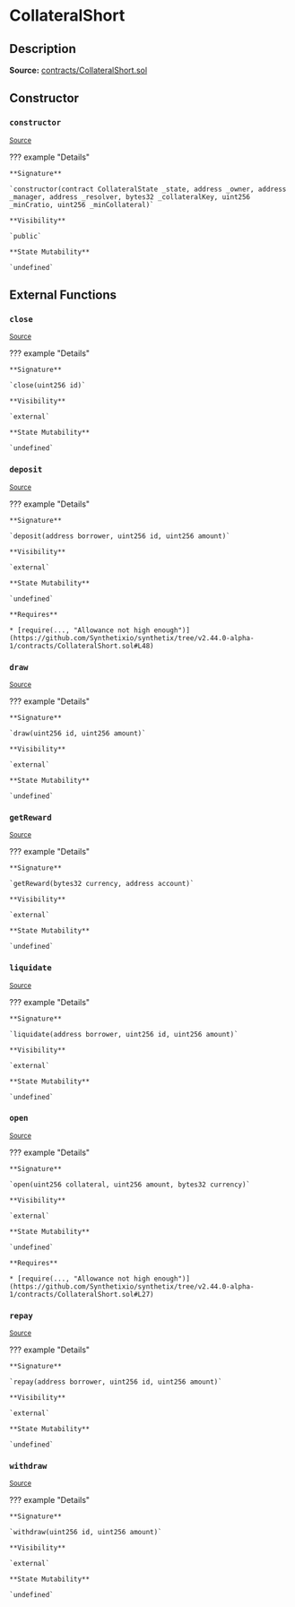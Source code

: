 # CollateralShort

## Description

**Source:** [contracts/CollateralShort.sol](https://github.com/Synthetixio/synthetix/tree/v2.44.0-alpha-1/contracts/CollateralShort.sol)

## Constructor

### `constructor`

<sub>[Source](https://github.com/Synthetixio/synthetix/tree/v2.44.0-alpha-1/contracts/CollateralShort.sol#L12)</sub>

??? example "Details"

    **Signature**

    `constructor(contract CollateralState _state, address _owner, address _manager, address _resolver, bytes32 _collateralKey, uint256 _minCratio, uint256 _minCollateral)`

    **Visibility**

    `public`

    **State Mutability**

    `undefined`

## External Functions

### `close`

<sub>[Source](https://github.com/Synthetixio/synthetix/tree/v2.44.0-alpha-1/contracts/CollateralShort.sol#L37)</sub>

??? example "Details"

    **Signature**

    `close(uint256 id)`

    **Visibility**

    `external`

    **State Mutability**

    `undefined`

### `deposit`

<sub>[Source](https://github.com/Synthetixio/synthetix/tree/v2.44.0-alpha-1/contracts/CollateralShort.sol#L43)</sub>

??? example "Details"

    **Signature**

    `deposit(address borrower, uint256 id, uint256 amount)`

    **Visibility**

    `external`

    **State Mutability**

    `undefined`

    **Requires**

    * [require(..., "Allowance not high enough")](https://github.com/Synthetixio/synthetix/tree/v2.44.0-alpha-1/contracts/CollateralShort.sol#L48)

### `draw`

<sub>[Source](https://github.com/Synthetixio/synthetix/tree/v2.44.0-alpha-1/contracts/CollateralShort.sol#L69)</sub>

??? example "Details"

    **Signature**

    `draw(uint256 id, uint256 amount)`

    **Visibility**

    `external`

    **State Mutability**

    `undefined`

### `getReward`

<sub>[Source](https://github.com/Synthetixio/synthetix/tree/v2.44.0-alpha-1/contracts/CollateralShort.sol#L83)</sub>

??? example "Details"

    **Signature**

    `getReward(bytes32 currency, address account)`

    **Visibility**

    `external`

    **State Mutability**

    `undefined`

### `liquidate`

<sub>[Source](https://github.com/Synthetixio/synthetix/tree/v2.44.0-alpha-1/contracts/CollateralShort.sol#L73)</sub>

??? example "Details"

    **Signature**

    `liquidate(address borrower, uint256 id, uint256 amount)`

    **Visibility**

    `external`

    **State Mutability**

    `undefined`

### `open`

<sub>[Source](https://github.com/Synthetixio/synthetix/tree/v2.44.0-alpha-1/contracts/CollateralShort.sol#L22)</sub>

??? example "Details"

    **Signature**

    `open(uint256 collateral, uint256 amount, bytes32 currency)`

    **Visibility**

    `external`

    **State Mutability**

    `undefined`

    **Requires**

    * [require(..., "Allowance not high enough")](https://github.com/Synthetixio/synthetix/tree/v2.44.0-alpha-1/contracts/CollateralShort.sol#L27)

### `repay`

<sub>[Source](https://github.com/Synthetixio/synthetix/tree/v2.44.0-alpha-1/contracts/CollateralShort.sol#L61)</sub>

??? example "Details"

    **Signature**

    `repay(address borrower, uint256 id, uint256 amount)`

    **Visibility**

    `external`

    **State Mutability**

    `undefined`

### `withdraw`

<sub>[Source](https://github.com/Synthetixio/synthetix/tree/v2.44.0-alpha-1/contracts/CollateralShort.sol#L55)</sub>

??? example "Details"

    **Signature**

    `withdraw(uint256 id, uint256 amount)`

    **Visibility**

    `external`

    **State Mutability**

    `undefined`
